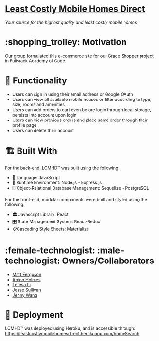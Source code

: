 # [Least Costly Mobile Homes Direct](https://leastcostlymobilehomesdirect.herokuapp.com/homeSearch)

_Your source for the highest quality and least costly mobile homes_

# :shopping_trolley: Motivation

Our group formulated this e-commerce site for our Grace Shopper project in Fullstack Academy of Code.

# :traffic_light: Functionality

* Users can sign in using their email address or Google OAuth
* Users can view all available mobile houses or filter according to type, size, rooms and amenities
* Users can add orders to cart even before login through local storage, persists into account upon login
* Users can view previous orders and place same order through their profile page
* Users can delete their account

# :building_construction: Built With

For the back-end, LCMHD:tm: was built using the following:

* :book: Language: JavaScript
* :running: Runtime Environment: Node.js - Express.js
* :file_cabinet: Object-Relational Database Management: Sequelize - PostgreSQL

For the front-end, modular components were built and styled using the following:

* :classical_building: Javascript Library: React
* :control_knobs: State Management System: React-Redux
* :clipboard:Cascading Style Sheets: Materialize

# :female-technologist: :male-technologist: Owners/Collaborators

* [Matt Ferguson](https://github.com/mdfergus/)
* [Anton Holmes](https://github.com/antonholmes/)
* [Teresa Li](https://github.com/teresay/)
* [Jesse Sullivan](https://github.com/Delune/)
* [Jenny Wang](https://github.com/jennysihua/)

# :satellite: Deployment

LCMHD:tm: was deployed using Heroku, and is accessible through: https://leastcostlymobilehomesdirect.herokuapp.com/homeSearch
